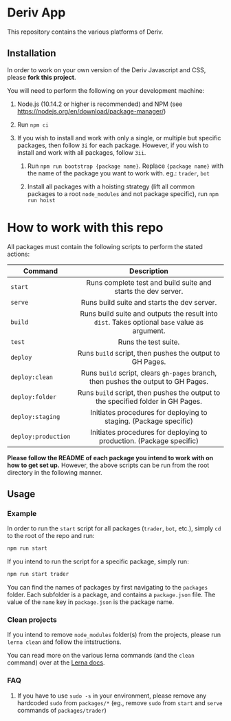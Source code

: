 Deriv App
=============

This repository contains the various platforms of Deriv.

## Installation

In order to work on your own version of the Deriv Javascript and CSS, please **fork this project**.

You will need to perform the following on your development machine:

1. Node.js (10.14.2 or higher is recommended) and NPM (see <https://nodejs.org/en/download/package-manager/>)
2. Run `npm ci`
3. If you wish to install and work with only a single, or multiple but specific packages, then follow `3i` for each package. However, if you wish to install and work with all packages, follow `3ii`.

    1. Run `npm run bootstrap {package name}`. Replace `{package name}` with the name of the package you want to work with. eg.: `trader`, `bot`

    2. Install all packages with a hoisting strategy (lift all common packages to a root `node_modules` and not package specific), run `npm run hoist`

How to work with this repo
=============================

All packages must contain the following scripts to perform the stated actions:

| Command             | Description                                                                                   |
| ------------------- |:---------------------------------------------------------------------------------------------:|
| `start`             | Runs complete test and build suite and starts the dev server.                                 |
| `serve`             | Runs build suite and starts the dev server.                                                   |
| `build`             | Runs build suite and outputs the result into `dist`. Takes optional `base` value as argument. |
| `test`              | Runs the test suite.                                                                          |
| `deploy`            | Runs `build` script, then pushes the output to GH Pages.                                      |
| `deploy:clean`      | Runs `build` script, clears `gh-pages` branch, then pushes the output to GH Pages.            |
| `deploy:folder`     | Runs `build` script, then pushes the output to the specified folder in GH Pages.              |
| `deploy:staging`    | Initiates procedures for deploying to staging. (Package specific)                             |
| `deploy:production` | Initiates procedures for deploying to production. (Package specific)                          |

**Please follow the README of each package you intend to work with on how to get set up.** However, the above scripts can be run from the root directory in the following manner.
## Usage
### Example
In order to run the `start` script for all packages (`trader`, `bot`, etc.), simply `cd` to the root of the repo and run:
```bash
npm run start
```

If you intend to run the script for a specific package, simply run:

```bash
npm run start trader
```

You can find the names of packages by first navigating to the `packages` folder. Each subfolder is a package, and contains a `package.json` file. The value of the `name` key in `package.json` is the package name.

### Clean projects

If you intend to remove `node_modules` folder(s) from the projects, please run `lerna clean` and follow the intstructions.

You can read more on the various lerna commands (and the `clean` command) over at the [Lerna docs](https://github.com/lerna/lerna/).

### FAQ

1. If you have to use `sudo -s` in your environment, please remove any hardcoded `sudo` from `packages/*` (eg., remove `sudo` from `start` and `serve` commands of `packages/trader`)
